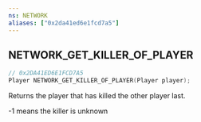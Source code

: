 ```yaml
---
ns: NETWORK
aliases: ["0x2da41ed6e1fcd7a5"]
---
```

## NETWORK_GET_KILLER_OF_PLAYER

```c
// 0x2DA41ED6E1FCD7A5
Player NETWORK_GET_KILLER_OF_PLAYER(Player player);
```

Returns the player that has killed the other player last.

-1 means the killer is unknown

